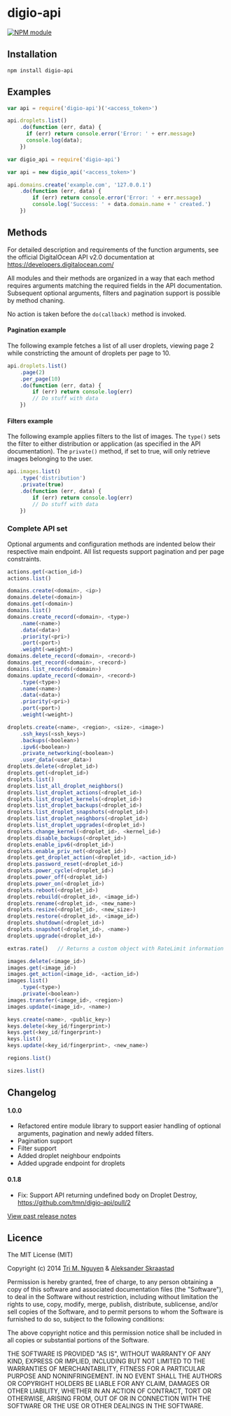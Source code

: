 digio-api
=========

[![NPM module](https://img.shields.io/npm/v/digio-api.png)](https://www.npmjs.org/package/digio-api)

## Installation
```
npm install digio-api
```

## Examples
```javascript
var api = require('digio-api')('<access_token>')

api.droplets.list()
    .do(function (err, data) {
      if (err) return console.error('Error: ' + err.message)
      console.log(data);
    })
```

```javascript
var digio_api = require('digio-api')

var api = new digio_api('<access_token>')

api.domains.create('example.com', '127.0.0.1')
    .do(function (err, data) {
        if (err) return console.error('Error: ' + err.message)
        console.log('Success: ' + data.domain.name + ' created.')
    })
```

## Methods

For detailed description and requirements of the function arguments, see the official
DigitalOcean API v2.0 documentation at https://developers.digitalocean.com/

All modules and their methods are organized in a way that each method requires
arguments matching the required fields in the API documentation. Subsequent optional
arguments, filters and pagination support is possible by method chaning.

No action is taken before the `do(callback)` method is invoked.

#### Pagination example

The following example fetches a list of all user droplets, viewing page 2 while constricting the amount of droplets per page to 10.

```javascript
api.droplets.list()
    .page(2)
    .per_page(10)
    .do(function (err, data) {
        if (err) return console.log(err)
        // Do stuff with data
    })
```

#### Filters example

The following example applies filters to the list of images. The `type()` sets the filter to either distribution or application (as specified in the API documentation). The `private()` method, if set to true, will only retrieve images belonging to the user.

```javascript
api.images.list()
    .type('distribution')
    .private(true)
    .do(function (err, data) {
        if (err) return console.log(err)
        // Do stuff with data
    })
```

### Complete API set

Optional arguments and configuration methods are indented below their respective main endpoint. All list requests support pagination and per page constraints.

```javascript
actions.get(<action_id>)
actions.list()

domains.create(<domain>, <ip>)
domains.delete(<domain>)
domains.get(<domain>)
domains.list()
domains.create_record(<domain>, <type>)
    .name(<name>)
    .data(<data>)
    .priority(<pri>)
    .port(<port>)
    .weight(<weight>)
domains.delete_record(<domain>, <record>)
domains.get_record(<domain>, <record>)
domains.list_records(<domain>)
domains.update_record(<domain>, <record>)
    .type(<type>)
    .name(<name>)
    .data(<data>)
    .priority(<pri>)
    .port(<port>)
    .weight(<weight>)

droplets.create(<name>, <region>, <size>, <image>)
    .ssh_keys(<ssh_keys>)
    .backups(<boolean>)
    .ipv6(<boolean>)
    .private_networking(<boolean>)
    .user_data(<user_data>)
droplets.delete(<droplet_id>)
droplets.get(<droplet_id>)
droplets.list()
droplets.list_all_droplet_neighbors()
droplets.list_droplet_actions(<droplet_id>)
droplets.list_droplet_kernels(<droplet_id>)
droplets.list_droplet_backups(<droplet_id>)
droplets.list_droplet_snapshots(<droplet_id>)
droplets.list_droplet_neighbors(<droplet_id>)
droplets.list_droplet_upgrades(<droplet_id>)
droplets.change_kernel(<droplet_id>, <kernel_id>)
droplets.disable_backups(<droplet_id>)
droplets.enable_ipv6(<droplet_id>)
droplets.enable_priv_net(<droplet_id>)
droplets.get_droplet_action(<droplet_id>, <action_id>)
droplets.password_reset(<droplet_id>)
droplets.power_cycle(<droplet_id>)
droplets.power_off(<droplet_id>)
droplets.power_on(<droplet_id>)
droplets.reboot(<droplet_id>)
droplets.rebuild(<droplet_id>, <image_id>)
droplets.rename(<droplet_id>, <new_name>)
droplets.resize(<droplet_id>, <new_size>)
droplets.restore(<droplet_id>, <image_id>)
droplets.shutdown(<droplet_id>)
droplets.snapshot(<droplet_id>, <name>)
droplets.upgrade(<droplet_id>)

extras.rate()   // Returns a custom object with RateLimit information

images.delete(<image_id>)
images.get(<image_id>)
images.get_action(<image_id>, <action_id>)
images.list()
    .type(<type>)
    .private(<boolean>)
images.transfer(<image_id>, <region>)
images.update(<image_id>, <name>)

keys.create(<name>, <public_key>)
keys.delete(<key_id/fingerprint>)
keys.get(<key_id/fingerprint>)
keys.list()
keys.update(<key_id/fingerprint>, <new_name>)

regions.list()

sizes.list()
```

## Changelog

#### 1.0.0
* Refactored entire module library to support easier handling of optional arguments, pagination and newly added filters.
* Pagination support
* Filter support
* Added droplet neighbour endpoints
* Added upgrade endpoint for droplets

#### 0.1.8
* Fix: Support API returning undefined body on Droplet Destroy, https://github.com/tmn/digio-api/pull/2

[View past release notes](https://github.com/tmn/digio-api/wiki/Release-notes)

## Licence

The MIT License (MIT)

Copyright (c) 2014 [Tri M. Nguyen](http://tmn.io) & [Aleksander Skraastad](https://overflow.no)

Permission is hereby granted, free of charge, to any person obtaining a copy of this software and associated documentation files (the "Software"), to deal in the Software without restriction, including without limitation the rights to use, copy, modify, merge, publish, distribute, sublicense, and/or sell copies of the Software, and to permit persons to whom the Software is furnished to do so, subject to the following conditions:

The above copyright notice and this permission notice shall be included in all copies or substantial portions of the Software.

THE SOFTWARE IS PROVIDED "AS IS", WITHOUT WARRANTY OF ANY KIND, EXPRESS OR IMPLIED, INCLUDING BUT NOT LIMITED TO THE WARRANTIES OF MERCHANTABILITY, FITNESS FOR A PARTICULAR PURPOSE AND NONINFRINGEMENT. IN NO EVENT SHALL THE AUTHORS OR COPYRIGHT HOLDERS BE LIABLE FOR ANY CLAIM, DAMAGES OR OTHER LIABILITY, WHETHER IN AN ACTION OF CONTRACT, TORT OR OTHERWISE, ARISING FROM, OUT OF OR IN CONNECTION WITH THE SOFTWARE OR THE USE OR OTHER DEALINGS IN THE SOFTWARE.
